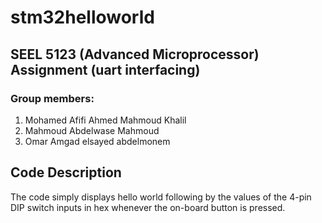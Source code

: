 # stm32helloworld
##  SEEL 5123 (Advanced Microprocessor) Assignment (uart interfacing)
### Group members: 
1. Mohamed Afifi Ahmed Mahmoud Khalil  
2. Mahmoud Abdelwase Mahmoud  
3. Omar Amgad elsayed abdelmonem  

## Code Description
The code simply displays hello world following by the values of the 4-pin DIP switch inputs in hex whenever the on-board button is pressed. 
